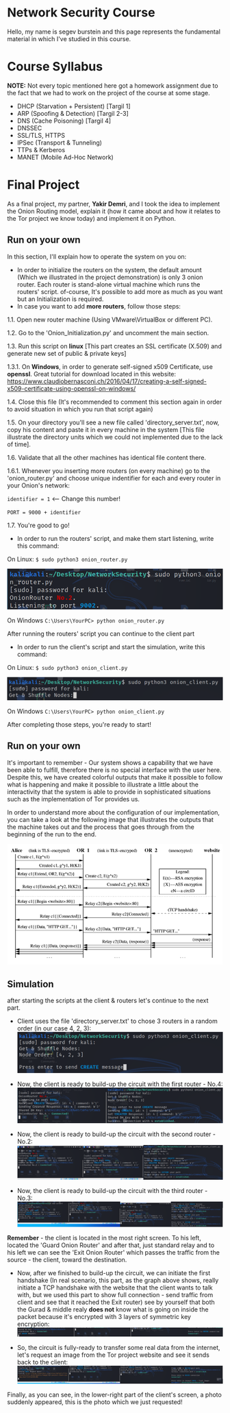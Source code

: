 # Network Security Course

Hello, my name is segev burstein and this page represents the fundamental material in which I've studied in this course. 


# Course Syllabus

**NOTE:** Not every topic mentioned here got a homework assignment due to the fact that we had to work on the project of the course at some stage.

 - DHCP  (Starvation + Persistent)   [Targil 1]
 - ARP   (Spoofing & Detection)      [Targil 2-3]
 - DNS   (Cache Poisoning)           [Targil 4]
 - DNSSEC
 - SSL/TLS, HTTPS
 - IPSec (Transport & Tunneling)
 - TTPs & Kerberos
 - MANET (Mobile Ad-Hoc Network)

# Final Project

As a final project, my partner, **Yakir Demri**, and I took the idea to implement the Onion Routing model, explain it (how it came about and how it relates to the Tor project we know today) and implement it on Python.

## Run on your own
In this section, I'll explain how to operate the system on you on:
 - In order to initialize the routers on the system, the default amount (Which we illustrated in the project demonstration) is only 3 onion router. Each router is stand-alone virtual machine which runs the routers' script. of-course, It's possible to add more as much as you want but an Initialization is required.
 - In case you want to add **more routers**, follow those steps:
 
1.1. Open new router machine (Using VMware\VirtualBox or different PC).

1.2. Go to the 'Onion_Initialization.py' and uncomment the main section.

1.3. Run this script on **linux** [This part creates an SSL certificate (X.509) and generate new set of public & private keys]

1.3.1. On **Windows**, in order to generate self-signed x509 Certificate, use **openssl**. Great tutorial for download located in this website:
https://www.claudiobernasconi.ch/2016/04/17/creating-a-self-signed-x509-certificate-using-openssl-on-windows/

1.4. Close this file (It's recommended to comment this section again in order to avoid situation in which you run that script again) 

1.5. On your directory you'll see a new file called 'directory_server.txt', now, copy his content and paste it in every machine in the system [This file illustrate the directory units which we could not implemented due to the lack of time].

1.6. Validate that all the other machines has identical file content there.

1.6.1. Whenever you inserting more routers (on every machine) go to the 'onion_router.py' and choose unique indentifier for each and every router in your Onion's network: 


`identifier = 1` <-- Change this number!

`PORT = 9000 + identifier`

1.7. You're good to go!

 - In order to run the routers' script, and make them start listening, write this command:
 
On Linux: `$ sudo python3 onion_router.py`

![onion setup](https://github.com/Segev608/NetworkSecurityLab/blob/master/SimulationImg/router2setup.png)

On Windows `C:\Users\YourPC> python onion_router.py`

After running the routers' script you can continue to the client part

 - In order to run the client's script and start the simulation, write this command:
 
 On Linux: `$ sudo python3 onion_client.py`
 
 ![client setup](https://github.com/Segev608/NetworkSecurityLab/blob/master/SimulationImg/ClientSetup.png)
 
 On Windows `C:\Users\YourPC> python onion_client.py`
 
 After completing those steps, you're ready to start!
 ## Run on your own
It's important to remember - Our system shows a capability that we have been able to fulfill, therefore there is no special interface with the user here. Despite this, we have created colorful outputs that make it possible to follow what is happening and make it possible to illustrate a little about the interactivity that the system is able to provide in sophisticated situations such as the implementation of Tor provides us.

In order to understand more about the configuration of our implementation, you can take a look at the following image that illustrates the outputs that the machine takes out and the process that goes through from the beginning of the run to the end.

![Image of the procedure](https://github.com/Segev608/NetworkSecurityLab/blob/master/procedure.png)
## Simulation
after starting the scripts at the client & routers let's continue to the next part.
* Client uses the file 'directory_server.txt' to chose 3 routers in a random order (in our case 4, 2, 3):
![Shuffle completed](https://github.com/Segev608/NetworkSecurityLab/blob/master/SimulationImg/SuffleComplete.png)

* Now, the client is ready to build-up the circuit with the first router - No.4:
![1/3 circuit completed](https://github.com/Segev608/NetworkSecurityLab/blob/master/SimulationImg/CreateCreated1.png)

* Now, the client is ready to build-up the circuit with the second router - No.2:
![2/3 circuit completed](https://github.com/Segev608/NetworkSecurityLab/blob/master/SimulationImg/CreateCreated2.png)

* Now, the client is ready to build-up the circuit with the third router - No.3:
![3/3 circuit completed](https://github.com/Segev608/NetworkSecurityLab/blob/master/SimulationImg/CreateCreated3.png)

**Remember** - the client is located in the most right screen. To his left, located the 'Guard Onion Router' and after that, just standard relay and to his left we can see the 'Exit Onion Router' which passes the traffic from the source - the client, toward the destination.

* Now, after we finished to build-up the circuit, we can initiate the first handshake (In real scenario, this part, as the graph above shows, really initiate a TCP handshake with the website that the client wants to talk with, but we used this part to show full connection - send traffic from client and see that it reached the Exit router) see by yourself that both the Gurad & middle realy **does not** know what is going on inside the packet because it's encrypted with 3 layers of symmetric key encryption:
![Begin connection](https://github.com/Segev608/NetworkSecurityLab/blob/master/SimulationImg/BeginConnected.png)

* So, the circuit is fully-ready to transfer some real data from the internet, let's request an image from the Tor project website and see it sends back to the client:
![Begin connection](https://github.com/Segev608/NetworkSecurityLab/blob/master/SimulationImg/Data.png)

Finally, as you can see, in the lower-right part of the client's screen, a photo suddenly appeared, this is the photo which we just requested! 

